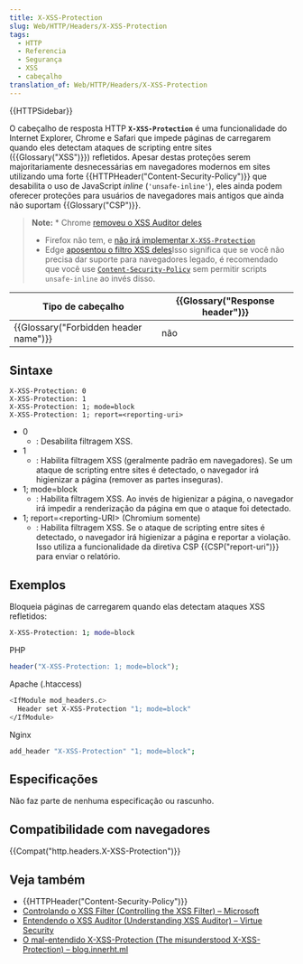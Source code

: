 ```yaml
---
title: X-XSS-Protection
slug: Web/HTTP/Headers/X-XSS-Protection
tags:
  - HTTP
  - Referencia
  - Segurança
  - XSS
  - cabeçalho
translation_of: Web/HTTP/Headers/X-XSS-Protection
---
```

{{HTTPSidebar}}

O cabeçalho de resposta HTTP **`X-XSS-Protection`** é uma funcionalidade do Internet Explorer, Chrome e Safari que impede páginas de carregarem quando eles detectam ataques de scripting entre sites ({{Glossary("XSS")}}) refletidos. Apesar destas proteções serem majoritariamente desnecessárias em navegadores modernos em sites utilizando uma forte {{HTTPHeader("Content-Security-Policy")}} que desabilita o uso de JavaScript _inline_ (`'unsafe-inline'`), eles ainda podem oferecer proteções para usuários de navegadores mais antigos que ainda não suportam {{Glossary("CSP")}}.

> **Note:** \* Chrome [removeu o XSS Auditor deles](https://www.chromestatus.com/feature/5021976655560704)
>
> - Firefox não tem, e [não irá implementar `X-XSS-Protection`](https://bugzilla.mozilla.org/show_bug.cgi?id=528661)
> - Edge [aposentou o filtro XSS deles](https://blogs.windows.com/windowsexperience/2018/07/25/announcing-windows-10-insider-preview-build-17723-and-build-18204/)Isso significa que se você não precisa dar suporte para navegadores legado, é recomendado que você use [`Content-Security-Policy`](/en-US/docs/Web/HTTP/Headers/Content-Security-Policy) sem permitir scripts `unsafe-inline` ao invés disso.

| Tipo de cabeçalho                                | {{Glossary("Response header")}} |
| ------------------------------------------------ | ---------------------------------------- |
| {{Glossary("Forbidden header name")}} | não                                      |

## Sintaxe

    X-XSS-Protection: 0
    X-XSS-Protection: 1
    X-XSS-Protection: 1; mode=block
    X-XSS-Protection: 1; report=<reporting-uri>

- 0
  - : Desabilita filtragem XSS.
- 1
  - : Habilita filtragem XSS (geralmente padrão em navegadores). Se um ataque de scripting entre sites é detectado, o navegador irá higienizar a página (remover as partes inseguras).
- 1; mode=block
  - : Habilita filtragem XSS. Ao invés de higienizar a página, o navegador irá impedir a renderização da página em que o ataque foi detectado.
- 1; report=\<reporting-URI> (Chromium somente)
  - : Habilita filtragem XSS. Se o ataque de scripting entre sites é detectado, o navegador irá higienizar a página e reportar a violação. Isso utiliza a funcionalidade da diretiva CSP {{CSP("report-uri")}} para enviar o relatório.

## Exemplos

Bloqueia páginas de carregarem quando elas detectam ataques XSS refletidos:

```bash
X-XSS-Protection: 1; mode=block
```

PHP

```php
header("X-XSS-Protection: 1; mode=block");
```

Apache (.htaccess)

```bash
<IfModule mod_headers.c>
  Header set X-XSS-Protection "1; mode=block"
</IfModule>
```

Nginx

```bash
add_header "X-XSS-Protection" "1; mode=block";
```

## Especificações

Não faz parte de nenhuma especificação ou rascunho.

## Compatibilidade com navegadores

{{Compat("http.headers.X-XSS-Protection")}}

## Veja também

- {{HTTPHeader("Content-Security-Policy")}}
- [Controlando o XSS Filter (Controlling the XSS Filter) – Microsoft](https://blogs.msdn.microsoft.com/ieinternals/2011/01/31/controlling-the-xss-filter/)
- [Entendendo o XSS Auditor (Understanding XSS Auditor) – Virtue Security](https://www.virtuesecurity.com/blog/understanding-xss-auditor/)
- [O mal-entendido X-XSS-Protection (The misunderstood X-XSS-Protection) – blog.innerht.ml](https://blog.innerht.ml/the-misunderstood-x-xss-protection/)
